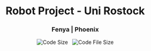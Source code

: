 <div align = "center">
  <h1> Robot Project - Uni Rostock </h1>
  <h3> Fenya | Phoenix </h3>
</div>


<div align = "center">

![Code Size][code-size-img] &nbsp; ![Code File Size][code-file-img]

</div>
 
 
<!-- Link anchors -->

[code-size-img]: https://img.shields.io/github/languages/code-size/FenFr/robot_project?label=Code%20Size&style=flat-square
[code-file-img]: https://img.shields.io/github/directory-file-count/fenfr/robot_project?label=Files&style=flat-square
